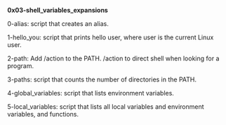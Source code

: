 **0x03-shell_variables_expansions**

0-alias: script that creates an alias.

1-hello_you: script that prints hello user, where user is the current Linux user.

2-path: Add /action to the PATH. /action to direct shell when looking for a program.

3-paths: script that counts the number of directories in the PATH.

4-global_variables: script that lists environment variables.

5-local_variables: script that lists all local variables and environment variables, and functions.
